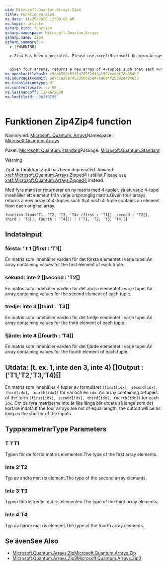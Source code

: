 ```yaml
---
uid: Microsoft.Quantum.Arrays.Zip4
title: Funktionen Zip4
ms.date: 11/25/2020 12:00:00 AM
ms.topic: article
qsharp.kind: function
qsharp.namespace: Microsoft.Quantum.Arrays
qsharp.name: Zip4
qsharp.summary: >-
  > [!WARNING]

  > Zip4 has been deprecated. Please use <xref:Microsoft.Quantum.Arrays.Zipped4> instead.


  Given four arrays, returns a new array of 4-tuples such that each 4-tuple contains an element from each original array.
ms.openlocfilehash: c9dd07ddc63f1d75952d3841997eed0f78e054b9
ms.sourcegitcommit: a87c1aa8e7453360025e47ba614f25b02ea84ec3
ms.translationtype: MT
ms.contentlocale: sv-SE
ms.lasthandoff: 11/26/2020
ms.locfileid: "96219795"
---
```

# <a name="zip4-function"></a><span data-ttu-id="9b6d9-102">Funktionen Zip4</span><span class="sxs-lookup"><span data-stu-id="9b6d9-102">Zip4 function</span></span>

<span data-ttu-id="9b6d9-103">Namnrymd: [Microsoft. Quantum. Arrays](xref:Microsoft.Quantum.Arrays)</span><span class="sxs-lookup"><span data-stu-id="9b6d9-103">Namespace: [Microsoft.Quantum.Arrays](xref:Microsoft.Quantum.Arrays)</span></span>

<span data-ttu-id="9b6d9-104">Paket: [Microsoft. Quantum. standard](https://nuget.org/packages/Microsoft.Quantum.Standard)</span><span class="sxs-lookup"><span data-stu-id="9b6d9-104">Package: [Microsoft.Quantum.Standard](https://nuget.org/packages/Microsoft.Quantum.Standard)</span></span>


> [!WARNING]
> <span data-ttu-id="9b6d9-105">Zip4 är föråldrad.</span><span class="sxs-lookup"><span data-stu-id="9b6d9-105">Zip4 has been deprecated.</span></span> <span data-ttu-id="9b6d9-106">Använd <xref:Microsoft.Quantum.Arrays.Zipped4> i stället.</span><span class="sxs-lookup"><span data-stu-id="9b6d9-106">Please use <xref:Microsoft.Quantum.Arrays.Zipped4> instead.</span></span>

<span data-ttu-id="9b6d9-107">Med fyra matriser returnerar en ny matris med 4-tupler, så att varje 4-tupel innehåller ett element från varje ursprunglig matris.</span><span class="sxs-lookup"><span data-stu-id="9b6d9-107">Given four arrays, returns a new array of 4-tuples such that each 4-tuple contains an element from each original array.</span></span>

```qsharp
function Zip4<'T1, 'T2, 'T3, 'T4> (first : 'T1[], second : 'T2[], third : 'T3[], fourth : 'T4[]) : ('T1, 'T2, 'T3, 'T4)[]
```


## <a name="input"></a><span data-ttu-id="9b6d9-108">Indata</span><span class="sxs-lookup"><span data-stu-id="9b6d9-108">Input</span></span>

### <a name="first--t1"></a><span data-ttu-id="9b6d9-109">första: ' t 1 []</span><span class="sxs-lookup"><span data-stu-id="9b6d9-109">first : 'T1[]</span></span>

<span data-ttu-id="9b6d9-110">En matris som innehåller värden för det första elementet i varje tupel.</span><span class="sxs-lookup"><span data-stu-id="9b6d9-110">An array containing values for the first element of each tuple.</span></span>


### <a name="second--t2"></a><span data-ttu-id="9b6d9-111">sekund: inte 2 []</span><span class="sxs-lookup"><span data-stu-id="9b6d9-111">second : 'T2[]</span></span>

<span data-ttu-id="9b6d9-112">En matris som innehåller värden för det andra elementet i varje tupel.</span><span class="sxs-lookup"><span data-stu-id="9b6d9-112">An array containing values for the second element of each tuple.</span></span>


### <a name="third--t3"></a><span data-ttu-id="9b6d9-113">tredje: inte 3 []</span><span class="sxs-lookup"><span data-stu-id="9b6d9-113">third : 'T3[]</span></span>

<span data-ttu-id="9b6d9-114">En matris som innehåller värden för det tredje elementet i varje tupel.</span><span class="sxs-lookup"><span data-stu-id="9b6d9-114">An array containing values for the third element of each tuple.</span></span>


### <a name="fourth--t4"></a><span data-ttu-id="9b6d9-115">fjärde: inte 4 []</span><span class="sxs-lookup"><span data-stu-id="9b6d9-115">fourth : 'T4[]</span></span>

<span data-ttu-id="9b6d9-116">En matris som innehåller värden för det fjärde elementet i varje tupel.</span><span class="sxs-lookup"><span data-stu-id="9b6d9-116">An array containing values for the fourth element of each tuple.</span></span>



## <a name="output--t1t2t3t4"></a><span data-ttu-id="9b6d9-117">Utdata: (t. ex. 1, inte den 3, inte 4) []</span><span class="sxs-lookup"><span data-stu-id="9b6d9-117">Output : ('T1,'T2,'T3,'T4)[]</span></span>

<span data-ttu-id="9b6d9-118">En matris som innehåller 4 tupler av formuläret `(first[idx], second[idx], third[idx], fourth[idx])` för var och en `idx` .</span><span class="sxs-lookup"><span data-stu-id="9b6d9-118">An array containing 4-tuples of the form `(first[idx], second[idx], third[idx], fourth[idx])` for each `idx`.</span></span> <span data-ttu-id="9b6d9-119">Om de fyra matriserna inte är lika långa blir utdata så länge som det kortare indata.</span><span class="sxs-lookup"><span data-stu-id="9b6d9-119">If the four arrays are not of equal length, the output will be as long as the shorter of the inputs.</span></span>

## <a name="type-parameters"></a><span data-ttu-id="9b6d9-120">Typparametrar</span><span class="sxs-lookup"><span data-stu-id="9b6d9-120">Type Parameters</span></span>

### <a name="t1"></a><span data-ttu-id="9b6d9-121">T 1</span><span class="sxs-lookup"><span data-stu-id="9b6d9-121">'T1</span></span>

<span data-ttu-id="9b6d9-122">Typen för de första mat ris elementen.</span><span class="sxs-lookup"><span data-stu-id="9b6d9-122">The type of the first array elements.</span></span>
### <a name="t2"></a><span data-ttu-id="9b6d9-123">Inte 2</span><span class="sxs-lookup"><span data-stu-id="9b6d9-123">'T2</span></span>

<span data-ttu-id="9b6d9-124">Typ av andra mat ris element.</span><span class="sxs-lookup"><span data-stu-id="9b6d9-124">The type of the second array elements.</span></span>
### <a name="t3"></a><span data-ttu-id="9b6d9-125">Inte 3</span><span class="sxs-lookup"><span data-stu-id="9b6d9-125">'T3</span></span>

<span data-ttu-id="9b6d9-126">Typen för de tredje mat ris elementen.</span><span class="sxs-lookup"><span data-stu-id="9b6d9-126">The type of the third array elements.</span></span>
### <a name="t4"></a><span data-ttu-id="9b6d9-127">Inte 4</span><span class="sxs-lookup"><span data-stu-id="9b6d9-127">'T4</span></span>

<span data-ttu-id="9b6d9-128">Typ av fjärde mat ris element.</span><span class="sxs-lookup"><span data-stu-id="9b6d9-128">The type of the fourth array elements.</span></span>

## <a name="see-also"></a><span data-ttu-id="9b6d9-129">Se även</span><span class="sxs-lookup"><span data-stu-id="9b6d9-129">See Also</span></span>

- [<span data-ttu-id="9b6d9-130">Microsoft.Quantum.Arrays.Zip</span><span class="sxs-lookup"><span data-stu-id="9b6d9-130">Microsoft.Quantum.Arrays.Zip</span></span>](xref:Microsoft.Quantum.Arrays.Zip)
- [<span data-ttu-id="9b6d9-131">Microsoft.Quantum.Arrays.Zip3</span><span class="sxs-lookup"><span data-stu-id="9b6d9-131">Microsoft.Quantum.Arrays.Zip3</span></span>](xref:Microsoft.Quantum.Arrays.Zip3)